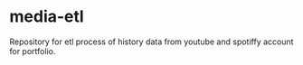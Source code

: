 # media-etl
Repository for etl process of history data from youtube and spotiffy account for portfolio.
